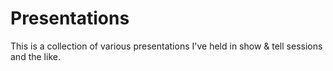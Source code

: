 # Presentations

This is a collection of various presentations I've held in show & tell sessions
and the like.
